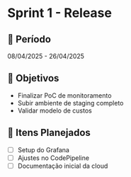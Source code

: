 # Sprint 1 - Release

## 📅 Período
08/04/2025 - 26/04/2025

## 🎯 Objetivos
- Finalizar PoC de monitoramento
- Subir ambiente de staging completo
- Validar modelo de custos

## 🧾 Itens Planejados
- [ ] Setup do Grafana
- [ ] Ajustes no CodePipeline
- [ ] Documentação inicial da cloud
